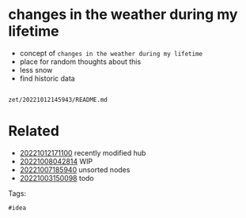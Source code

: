 # changes in the weather during my lifetime

- concept of `changes in the weather during my lifetime`
- place for random thoughts about this
- less snow
- find historic data

```
```

` zet/20221012145943/README.md `

# Related

- [20221012171100](/zet/20221012171100/README.md) recently modified hub
- [20221008042814](/zet/20221008042814/README.md) WIP
- [20221007185940](/zet/20221007185940/README.md) unsorted nodes
- [20221003150098](/zet/20221003150098/README.md) todo

Tags:

    #idea
